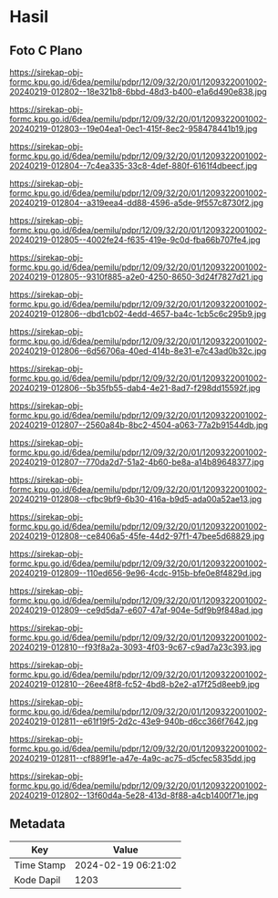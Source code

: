 # Hasil

## Foto C Plano

https://sirekap-obj-formc.kpu.go.id/6dea/pemilu/pdpr/12/09/32/20/01/1209322001002-20240219-012802--18e321b8-6bbd-48d3-b400-e1a6d490e838.jpg

https://sirekap-obj-formc.kpu.go.id/6dea/pemilu/pdpr/12/09/32/20/01/1209322001002-20240219-012803--19e04ea1-0ec1-415f-8ec2-958478441b19.jpg

https://sirekap-obj-formc.kpu.go.id/6dea/pemilu/pdpr/12/09/32/20/01/1209322001002-20240219-012804--7c4ea335-33c8-4def-880f-6161f4dbeecf.jpg

https://sirekap-obj-formc.kpu.go.id/6dea/pemilu/pdpr/12/09/32/20/01/1209322001002-20240219-012804--a319eea4-dd88-4596-a5de-9f557c8730f2.jpg

https://sirekap-obj-formc.kpu.go.id/6dea/pemilu/pdpr/12/09/32/20/01/1209322001002-20240219-012805--4002fe24-f635-419e-9c0d-fba66b707fe4.jpg

https://sirekap-obj-formc.kpu.go.id/6dea/pemilu/pdpr/12/09/32/20/01/1209322001002-20240219-012805--9310f885-a2e0-4250-8650-3d24f7827d21.jpg

https://sirekap-obj-formc.kpu.go.id/6dea/pemilu/pdpr/12/09/32/20/01/1209322001002-20240219-012806--dbd1cb02-4edd-4657-ba4c-1cb5c6c295b9.jpg

https://sirekap-obj-formc.kpu.go.id/6dea/pemilu/pdpr/12/09/32/20/01/1209322001002-20240219-012806--6d56706a-40ed-414b-8e31-e7c43ad0b32c.jpg

https://sirekap-obj-formc.kpu.go.id/6dea/pemilu/pdpr/12/09/32/20/01/1209322001002-20240219-012806--5b35fb55-dab4-4e21-8ad7-f298dd15592f.jpg

https://sirekap-obj-formc.kpu.go.id/6dea/pemilu/pdpr/12/09/32/20/01/1209322001002-20240219-012807--2560a84b-8bc2-4504-a063-77a2b91544db.jpg

https://sirekap-obj-formc.kpu.go.id/6dea/pemilu/pdpr/12/09/32/20/01/1209322001002-20240219-012807--770da2d7-51a2-4b60-be8a-a14b89648377.jpg

https://sirekap-obj-formc.kpu.go.id/6dea/pemilu/pdpr/12/09/32/20/01/1209322001002-20240219-012808--cfbc9bf9-6b30-416a-b9d5-ada00a52ae13.jpg

https://sirekap-obj-formc.kpu.go.id/6dea/pemilu/pdpr/12/09/32/20/01/1209322001002-20240219-012808--ce8406a5-45fe-44d2-97f1-47bee5d68829.jpg

https://sirekap-obj-formc.kpu.go.id/6dea/pemilu/pdpr/12/09/32/20/01/1209322001002-20240219-012809--110ed656-9e96-4cdc-915b-bfe0e8f4829d.jpg

https://sirekap-obj-formc.kpu.go.id/6dea/pemilu/pdpr/12/09/32/20/01/1209322001002-20240219-012809--ce9d5da7-e607-47af-904e-5df9b9f848ad.jpg

https://sirekap-obj-formc.kpu.go.id/6dea/pemilu/pdpr/12/09/32/20/01/1209322001002-20240219-012810--f93f8a2a-3093-4f03-9c67-c9ad7a23c393.jpg

https://sirekap-obj-formc.kpu.go.id/6dea/pemilu/pdpr/12/09/32/20/01/1209322001002-20240219-012810--26ee48f8-fc52-4bd8-b2e2-a17f25d8eeb9.jpg

https://sirekap-obj-formc.kpu.go.id/6dea/pemilu/pdpr/12/09/32/20/01/1209322001002-20240219-012811--e61f19f5-2d2c-43e9-940b-d6cc366f7642.jpg

https://sirekap-obj-formc.kpu.go.id/6dea/pemilu/pdpr/12/09/32/20/01/1209322001002-20240219-012811--cf889f1e-a47e-4a9c-ac75-d5cfec5835dd.jpg

https://sirekap-obj-formc.kpu.go.id/6dea/pemilu/pdpr/12/09/32/20/01/1209322001002-20240219-012802--13f60d4a-5e28-413d-8f88-a4cb1400f71e.jpg


## Metadata

| Key        | Value               |
| ---------- | ------------------- |
| Time Stamp | 2024-02-19 06:21:02 |
| Kode Dapil | 1203                |



